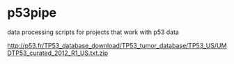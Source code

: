 p53pipe
=======

data processing scripts for projects that work with p53 data

http://p53.fr/TP53_database_download/TP53_tumor_database/TP53_US/UMDTP53_curated_2012_R1_US.txt.zip
